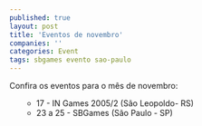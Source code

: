 ```yaml
---
published: true
layout: post
title: 'Eventos de novembro'
companies: ''
categories: Event
tags: sbgames evento sao-paulo
---
```

Confira os eventos para o mês de novembro:

<ul style="text-align: justify;">
<ul>
	<li style="text-align: justify;">17 - IN Games 2005/2</span>
 (São Leopoldo- RS)</li>
	<li style="text-align: justify;">23 a 25 - SBGames
 (São Paulo - SP)</li>
</ul>
</ul>